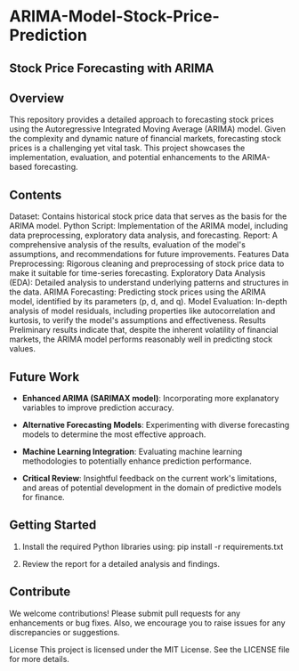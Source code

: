 # ARIMA-Model-Stock-Price-Prediction

## Stock Price Forecasting with ARIMA

## Overview
This repository provides a detailed approach to forecasting stock prices using the Autoregressive Integrated Moving Average (ARIMA) model. Given the complexity and dynamic nature of financial markets, forecasting stock prices is a challenging yet vital task. This project showcases the implementation, evaluation, and potential enhancements to the ARIMA-based forecasting.

## Contents
Dataset: Contains historical stock price data that serves as the basis for the ARIMA model.
Python Script: Implementation of the ARIMA model, including data preprocessing, exploratory data analysis, and forecasting.
Report: A comprehensive analysis of the results, evaluation of the model's assumptions, and recommendations for future improvements.
Features
Data Preprocessing: Rigorous cleaning and preprocessing of stock price data to make it suitable for time-series forecasting.
Exploratory Data Analysis (EDA): Detailed analysis to understand underlying patterns and structures in the data.
ARIMA Forecasting: Predicting stock prices using the ARIMA model, identified by its parameters (p, d, and q).
Model Evaluation: In-depth analysis of model residuals, including properties like autocorrelation and kurtosis, to verify the model's assumptions and effectiveness.
Results
Preliminary results indicate that, despite the inherent volatility of financial markets, the ARIMA model performs reasonably well in predicting stock values.

## Future Work

- **Enhanced ARIMA (SARIMAX model)**: Incorporating more explanatory variables to improve prediction accuracy.
  
- **Alternative Forecasting Models**: Experimenting with diverse forecasting models to determine the most effective approach.

- **Machine Learning Integration**: Evaluating machine learning methodologies to potentially enhance prediction performance.

- **Critical Review**: Insightful feedback on the current work's limitations, and areas of potential development in the domain of predictive models for finance.

## Getting Started

1. Install the required Python libraries using: pip install -r requirements.txt

2. Review the report for a detailed analysis and findings.

## Contribute

We welcome contributions! Please submit pull requests for any enhancements or bug fixes. Also, we encourage you to raise issues for any discrepancies or suggestions.

License
This project is licensed under the MIT License. See the LICENSE file for more details.
